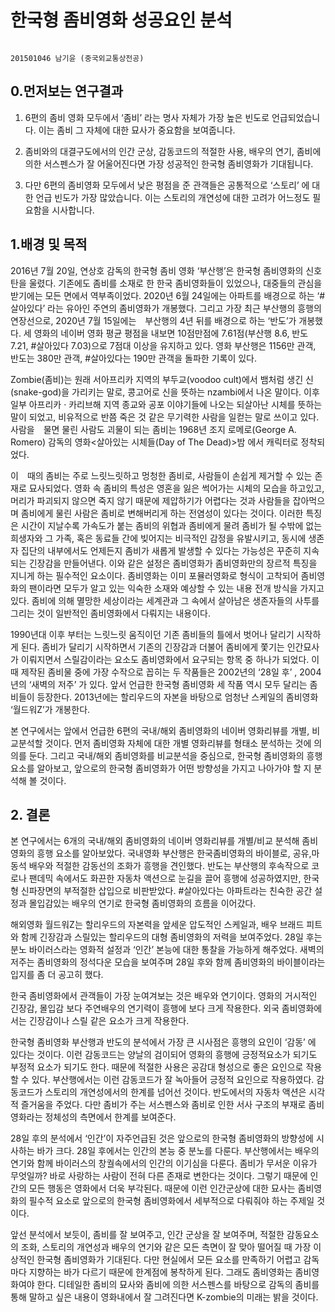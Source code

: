 # 한국형 좀비영화 성공요인 분석

                                                                  201501046 남기윤 (중국외교통상전공)



## 0.먼저보는 연구결과 

1. 6편의 좀비 영화 모두에서 ‘좀비’ 라는 명사 자체가 가장 높은 빈도로 언급되었습니다. 이는 좀비 그 자체에 대한 묘사가 중요함을 보여줍니다.

2. 좀비와의 대결구도에서의 인간 군상, 감동코드의 적절한 사용, 배우의 연기, 좀비에 의한 서스펜스가 잘 어울어진다면 가장 성공적인 한국형 좀비영화가 기대됩니다. 

3. 다만 6편의 좀비영화 모두에서 낮은 평점을 준 관객들은 공통적으로 ‘스토리’ 에 대한 언급 빈도가 가장 많았습니다. 이는 스토리의 개연성에 대한 고려가 어느정도 필요함을 시사합니다. 


## 1.배경 및 목적

 2016년 7월 20일, 연상호 감독의 한국형 좀비 영화 ‘부산행’은 한국형 좀비영화의 신호탄을 울렸다. 기존에도 좀비를 소재로 한 한국 좀비영화들이 있었으나, 대중들의 관심을 받기에는 모든 면에서 역부족이었다. 2020년 6월 24일에는 아파트를 배경으로 하는 ‘#살아있다’ 라는 유아인 주연의 좀비영화가 개봉했다. 그리고 가장 최근 부산행의 흥행의 연장선으로, 2020년 7월 15일에는　부산행의 4년 뒤를 배경으로 하는 ‘반도’가 개봉했다. 세 영화의 네이버 영화 평균 평점을 내보면 10점만점에 7.61점(부산행 8.6, 반도 7.21, #살아있다 7.03)으로 7점대 이상을 유지하고 있다. 영화 부산행은 1156만 관객, 반도는 380만 관객, #살아있다는 190만 관객을 돌파한 기록이 있다.
 
 Zombie(좀비)는 원래 서아프리카 지역의 부두교(voodoo cult)에서 뱀처럼 생긴 신(snake-god)을 가리키는 말로, 콩고어로 신을 뜻하는 nzambi에서 나온 말이다. 이후 일부 아프리카 · 카리브해 지역 종교와 공포 이야기들에 나오는 되살아난 시체를 뜻하는 말이 되었고, 비유적으로 반쯤 죽은 것 같은 무기력한 사람을 일컫는 말로 쓰이고 있다.　사람을　물면 물린 사람도 괴물이 되는 좀비는 1968년 조지 로메로(George A. Romero) 감독의 영화<살아있는 시체들(Day of The Dead)>밤 에서 캐릭터로 정착되었다.  
 
 이　때의 좀비는 주로 느릿느릿하고 멍청한 좀비로, 사람들이 손쉽게 제거할 수 있는 존재로 묘사되었다. 영화 속 좀비의 특성은 영혼을 잃은 썩어가는 시체의 모습을 하고있고, 머리가 파괴되지 않으면 죽지 않기 때문에 제압하기가 어렵다는 것과 사람들을 잡아먹으며 좀비에게 물린 사람은 좀비로 변해버리게 하는 전염성이 있다는 것이다. 이러한 특징은 시간이 지날수록 가속도가 붙는 좀비의 위협과 좀비에게 물려 좀비가 될 수밖에 없는 희생자와 그 가족, 혹은 동료들 간에 빚어지는 비극적인 감정을 유발시키고, 동시에 생존자 집단의 내부에서도 언제든지 좀비가 새롭게 발생할 수 있다는 가능성은 꾸준히 지속되는 긴장감을 만들어낸다. 이와 같은 설정은 좀비영화가 좀비영화만의 장르적 특징을 지니게 하는 필수적인 요소이다. 좀비영화는 이미 포뮬러영화로 형식이 고착되어 좀비영화의 팬이라면 모두가 알고 있는 익숙한 소재와 예상할 수 있는 내용 전개 방식을 가지고 있다. 좀비에 의해 멸망한 세상이라는 세계관과 그 속에서 살아남은 생존자들의 사투를 그리는 것이 일반적인 좀비영화에서 다뤄지는 내용이다.
 
 1990년대 이후 부터는 느릿느릿 움직이던 기존 좀비들의 틀에서 벗어나 달리기 시작하게 된다. 좀비가 달리기 시작하면서 기존의 긴장감과 더불어 좀비에게 쫓기는 인간묘사가 이뤄지면서 스릴감이라는 요소도 좀비영화에서 요구되는 항목 중 하나가 되었다. 이 때 제작된 좀비물 중에 가장 수작으로 꼽히는 두 작품들은 2002년의 ‘28일 후’ , 2004년의 ‘새벽의 저주’ 가 있다. 앞서 언급한 한국형 좀비영화 세 작품 역시 모두 달리는 좀비들이 등장한다. 2013년에는 할리우드의 자본을 바탕으로 엄청난 스케일의 좀비영화 ‘월드워Z’가 개봉한다.　
 
 본 연구에서는 앞에서 언급한 6편의 국내/해외 좀비영화의 네이버 영화리뷰를 개별, 비교분석할 것이다. 먼저 좀비영화 자체에 대한 개별 영화리뷰를 형태소 분석하는 것에 의의를 둔다.  그리고 국내/해외 좀비영화를 비교분석을 중심으로, 한국형 좀비영화의 흥행요소를 알아보고, 앞으로의 한국형 좀비영화가 어떤 방향성을 가지고 나아가야 할 지 분석해 볼 것이다.


## 2. 결론

 본 연구에서는 6개의 국내/해외 좀비영화의 네이버 영화리뷰를 개별/비교 분석해 좀비영화의 흥행 요소를 알아보았다. 국내영화 부산행은 한국좀비영화의 바이블로, 공유,마동석 배우와 적절한 감동선의 조화가 흥행을 견인했다. 반도는 부산행의 후속작으로 코로나 팬데믹 속에서도 화끈한 자동차 액션으로 눈길을 끌어 흥행에 성공하였지만, 한국형 신파장면의 부적절한 삽입으로 비판받았다. #살아있다는 아파트라는 친숙한 공간 설정과 몰입감있는 배우의 연기로 한국형 좀비영화의 흐름을 이어갔다.
 
 해외영화 월드워Z는 할리우드의 자본력을 앞세운 압도적인 스케일과, 배우 브래드 피트와 함께 긴장감과 스릴있는 할리우드의 대형 좀비영화의 저력을 보여주었다. 28일 후는 분노 바이러스라는 영화적 설정과 ‘인간’ 본능에 대한 통찰을 가능하게 해주었다. 새벽의 저주는 좀비영화의 정석다운 모습을 보여주며 28일 후와 함께 좀비영화의 바이블이라는 입지를 좀 더 공고히 했다.
 
한국 좀비영화에서 관객들이 가장 눈여겨보는 것은 배우와 연기이다. 영화의 거시적인 긴장감, 몰입감 보다 주연배우의 연기력이 흥행에 보다 크게 작용한다. 외국 좀비영화에서는 긴장감이나 스릴 같은 요소가 크게 작용한다.

 한국형 좀비영화 부산행과 반도의 분석에서 가장 큰 시사점은 흥행의 요인이 ‘감동’ 에 있다는 것이다. 이런 감동코드는 양날의 검이되어 영화의 흥행에 긍정적요소가 되기도 부정적 요소가 되기도 한다. 때문에 적절한 사용은 공감대 형성으로 좋은 요인으로 작용할 수 있다. 부산행에서는 이런 감동코드가 잘 녹아들어 긍정적 요인으로 작용하였다. 감동코드가 스토리의 개연성에서의 한계를 넘어선 것이다. 반도에서의 자동차 액션은 시각적 즐거움을 주었다. 다만 좀비가 주는 서스펜스와 좀비로 인한 서사 구조의 부재로 좀비영화라는 정체성의 측면에서 한계를 보여준다.
 
28일 후의 분석에서 ‘인간’이 자주언급된 것은 앞으로의 한국형 좀비영화의 방향성에 시사하는 바가 크다. 28일 후에서는 인간의 본능 중 분노를 다룬다. 부산행에서는 배우의 연기와 함께 바이러스의 창궐속에서의 인간의 이기심을 다룬다. 좀비가 무서운 이유가 무엇일까? 바로 사랑하는 사람이 전혀 다른 존재로 변한다는 것이다. 그렇기 때문에 인간의 모든 행동은 영화에서 더욱 부각된다. 때문에 이런 인간군상에 대한 묘사는 좀비영화의 필수적 요소로 앞으로의 한국형 좀비영화에서 세부적으로 다뤄줘야 하는 주제일 것이다.

 앞선 분석에서 보듯이, 좀비를 잘 보여주고, 인간 군상을 잘 보여주며, 적절한 감동요소의 조화, 스토리의 개연성과 배우의 연기와 같은 모든 측면이 잘 맞아 떨어질 때 가장 이상적인 한국형 좀비영화가 기대된다. 다만 현실에서 모든 요소를 만족하기 어렵고 감독마다 지향하는 바가 다르기 때문에 한계점에 봉착하게 된다. 그래도 좀비영화는 좀비영화여야 한다. 디테일한 좀비의 묘사와 좀비에 의한 서스펜스를 바탕으로 감독의 좀비를 통해 말하고 싶은 내용이 영화내에서 잘 그려진다면 K-zombie의 미래는 밝을 것이다.



